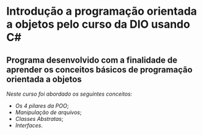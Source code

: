 # Introdução a programação orientada a objetos pelo curso da DIO usando C#
## Programa desenvolvido com a finalidade de aprender os conceitos básicos de programação orientada a objetos
_Neste curso foi abordado os seguintes conceitos:_
- *Os 4 pilares da POO*;
- *Manipulação de arquivos*;
- *Classes Abstratas*;
- *Interfaces*.
